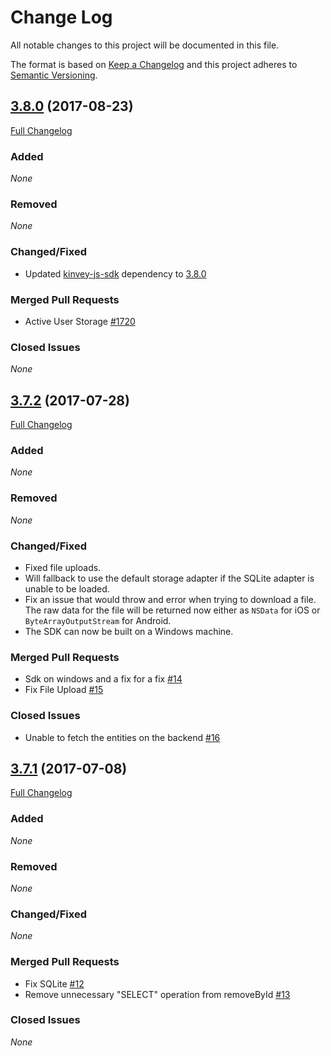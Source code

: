# Change Log
All notable changes to this project will be documented in this file.

The format is based on [Keep a Changelog](http://keepachangelog.com/)
and this project adheres to [Semantic Versioning](http://semver.org/).

## [3.8.0](https://github.com/Kinvey/nativescript-sdk/tree/v3.8.0) (2017-08-23)
[Full Changelog](https://github.com/Kinvey/nativescript-sdk/compare/v3.7.2...v3.8.0)<br/>

### Added
_None_

### Removed
_None_

### Changed/Fixed
- Updated [kinvey-js-sdk](https://github.com/Kinvey/js-sdk) dependency to [3.8.0](https://github.com/Kinvey/js-sdk/tree/v3.8.0)

### Merged Pull Requests
- Active User Storage [#1720](https://github.com/Kinvey/nativescript-sdk/pull/17)

### Closed Issues
_None_

## [3.7.2](https://github.com/Kinvey/nativescript-sdk/tree/v3.7.2) (2017-07-28)
[Full Changelog](https://github.com/Kinvey/nativescript-sdk/compare/v3.7.1...v3.7.2)<br/>

### Added
_None_

### Removed
_None_

### Changed/Fixed
- Fixed file uploads.
- Will fallback to use the default storage adapter if the SQLite adapter is unable to be loaded.
- Fix an issue that would throw and error when trying to download a file. The raw data for the file will be returned now either as `NSData` for iOS or `ByteArrayOutputStream` for Android.
- The SDK can now be built on a Windows machine.

### Merged Pull Requests
- Sdk on windows and a fix for a fix [#14](https://github.com/Kinvey/nativescript-sdk/pull/14)
- Fix File Upload [#15](https://github.com/Kinvey/nativescript-sdk/pull/15)

### Closed Issues
- Unable to fetch the entities on the backend [#16](https://github.com/Kinvey/nativescript-sdk/issues/15)

## [3.7.1](https://github.com/Kinvey/html5-sdk/tree/v3.7.1) (2017-07-08)
[Full Changelog](https://github.com/Kinvey/html5-sdk/compare/v3.7.0...v3.7.1)<br/>

### Added
_None_

### Removed
_None_

### Changed/Fixed
_None_

### Merged Pull Requests
- Fix SQLite [#12](https://github.com/Kinvey/nativescript-sdk/pull/12)
- Remove unnecessary "SELECT" operation from removeById [#13](https://github.com/Kinvey/nativescript-sdk/pull/13)

### Closed Issues
_None_
